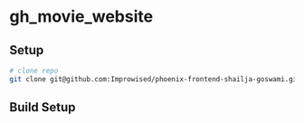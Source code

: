 # gh_movie_website



## Setup

```bash
# clone repo
git clone git@github.com:Improwised/phoenix-frontend-shailja-goswami.git
```

## Build Setup
